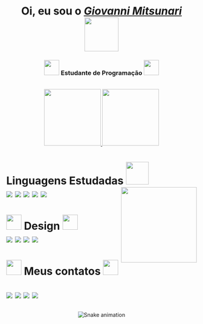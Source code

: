 <div>
  <h1 align="center"> Oi, eu sou o <a href="https://www.linkedin.com/in/giovanni-mitsunari-206ba8174/"><i> Giovanni Mitsunari
    <img align="" height="90em" src="https://data.whicdn.com/images/244793515/original.gif">
    </i></a></h1>
 <h3 align="center"> <img height="40" src="https://user-images.githubusercontent.com/100142941/156484224-3cfce100-90d1-453e-82b5-10fa3b263e93.png"> 
    Estudante de Programação 
                      <img height="40" src="https://user-images.githubusercontent.com/100142941/156484231-64c979d5-88e2-4113-93f2-005b983ff1d6.png"></h3>
  </a><br>
</div>

<div align="center">
  <a href="https://github.com/gimitsunari">
    <img height="150em" src="https://github-readme-stats.vercel.app/api?username=gimitsunari&count_private=true&include_all_commits=true&show_icons=true&theme=dracula&hide_border=false&show_owner=true"/>
    <img height="150em" src="https://github-readme-stats.vercel.app/api/top-langs/?username=gimitsunari&theme=dracula&hide_border=false&&layout=compact"/>
  </a>

<div align="left" valign="top"><h1> Linguagens Estudadas <img height="60em" src="https://data.whicdn.com/images/244793515/original.gif"><br>
  
  <img align="center" src="https://img.shields.io/badge/HTML5-E34F26?style=for-the-badge&logo=html5&logoColor=white">
  <img align="center" src="https://img.shields.io/badge/CSS3-1572B6?style=for-the-badge&logo=css3&logoColor=white">
  <img align="center" src="https://img.shields.io/badge/JavaScript-F7DF1E?style=for-the-badge&logo=javascript&logoColor=black">
  <img align="center" src="https://img.shields.io/badge/Python-14354C?style=for-the-badge&logo=python&logoColor=white">
  <img align="center" src="https://img.shields.io/badge/PHP-777BB4?style=for-the-badge&logo=php&logoColor=white">
  <img align="right" height="200" src="https://acegif.com/wp-content/gif/confetti-10.gif">
  
</div></h1>

<div align="left" valign="top"><h1><img height="40em"src="https://i.pinimg.com/originals/24/b0/c3/24b0c3192e40032284f3aa8a0b23c2e5.png"> Design <img height="40em"src="https://i.pinimg.com/originals/24/b0/c3/24b0c3192e40032284f3aa8a0b23c2e5.png"><br>
  
  <img align="center" src="https://aleen42.github.io/badges/src/photoshop.svg">
  <img align="center" src="https://aleen42.github.io/badges/src/illustrator.svg">
  <img align="center" src="https://aleen42.github.io/badges/src/premiere.svg">
  <img align="center" src="https://aleen42.github.io/badges/src/after_effects.svg">
</div></h1>

<div align="left"><h1><img height="40em" src="https://files.softicons.com/download/game-icons/super-mario-icons-by-sandro-pereira/ico/Mushroom%20-%20Mini.ico">
  Meus contatos
  <img height="40em" src="https://files.softicons.com/download/game-icons/super-mario-icons-by-sandro-pereira/ico/Mushroom%20-%20Mini.ico">
  
  <a href="https://www.instagram.com/giovannimitsunari/" target="_blank"><img src="https://img.shields.io/badge/-Instagram-%23E4405F?style=for-the-badge&logo=instagram&logoColor=white" target="_blank"></a>
  <a href="https://www.facebook.com/giovanni.mitsunari" target="_blank"><img src="https://img.shields.io/badge/Facebook-1877F2?style=for-the-badge&logo=facebook&logoColor=white" target="_blank"></a>
  <a href="https://www.linkedin.com/in/giovanni-mitsunari-206ba8174/" target="_blank"><img src="https://img.shields.io/badge/-LinkedIn-%230077B5?style=for-the-badge&logo=linkedin&logoColor=white" target="_blank"></a> 
  <a href="mailto:gimitsunari@hotmail.com"><img src="https://img.shields.io/badge/Gmail-D14836?style=for-the-badge&logo=gmail&logoColor=white" target="_blank"></a>
</div>

  <div align="center"></h1>
  
  ![Snake animation](https://github.com/danielbped/danielbped/blob/output/github-contribution-grid-snake.svg)
  
</div>
